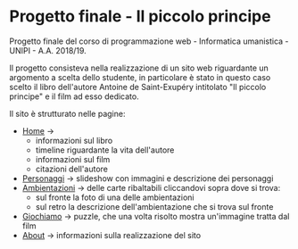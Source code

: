 # Progetto finale - Il piccolo principe
Progetto finale del corso di programmazione web - Informatica umanistica - UNIPI - A.A. 2018/19. 
<!--Voto finale: 28/30 (perchè il menù è di lato e il titolo non è in tutte le pagine).-->


Il progetto consisteva nella realizzazione di un sito web riguardante un argomento a scelta dello studente, in particolare è stato in questo caso scelto il libro dell'autore Antoine de Saint-Exupéry intitolato "Il piccolo principe" e il film ad esso dedicato.

Il sito è strutturato nelle pagine:
* [Home](/Sito/home.html) →
  - informazioni sul libro
  - timeline riguardante la vita dell'autore
  - informazioni sul film
  - citazioni dell'autore
* [Personaggi](/Sito/personaggi.html) → slideshow con immagini e descrizione dei personaggi
* [Ambientazioni](/Sito/ambientazioni.html) → delle carte ribaltabili cliccandovi sopra dove si trova:
  - sul fronte la foto di una delle ambientazioni 
  - sul retro la descrizione dell'ambientazione che si trova sul fronte
* [Giochiamo](/Sito/giochiamo.html) → puzzle, che una volta risolto mostra un'immagine tratta dal film
* [About](/Sito/about.html) → informazioni sulla realizzazione del sito
